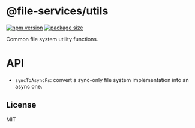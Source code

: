 # @file-services/utils

[![npm version](https://img.shields.io/npm/v/@file-services/utils.svg)](https://www.npmjs.com/package/@file-services/utils)
[![package size](https://badgen.net/bundlephobia/minzip/@file-services/utils)](https://bundlephobia.com/result?p=@file-services/utils)

Common file system utility functions.

# API

- `syncToAsyncFs`: convert a sync-only file system implementation into an async one.

## License

MIT

